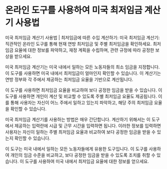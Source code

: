 온라인 도구를 사용하여 미국 최저임금 계산기 사용법
============================

미국 최저임금 계산기 사용법 | 최저임금에 따른 수입 계산하기: 미국 최저임금 계산기: 직관적인 온라인 도구를 통해 현재 연방 최저임금 및 주별 최저임금을 확인하세요. 최저임금 요율에 대한 정보를 파악하고, 재정 계획을 수립하며, 관련 규정에 따라 공정한 보상을 받으세요.

미국 최저임금 계산기는 미국 내에서 일하는 모든 노동자들의 최소 임금을 지정합니다. 이 도구를 사용하면 미국 내에서 최저임금이 얼마인지 확인할 수 있습니다. 이 계산기는 연방 정부와 각 주에서 제공하는 최저임금 요율을 기반으로 계산됩니다.

이 도구를 사용하면 최저임금 요율을 비교하여 보다 공정한 임금을 받을 수 있습니다. 이 도구를 사용하면 개인이 계산 및 비교할 수 있도록 주별 최저임금 요율도 제공됩니다. 이를 통해 사용자는 자신이 어느 주에서 일하고 있는지 파악하고, 해당 주의 최저임금 요율을 확인할 수 있습니다.

미국 최저임금 계산기를 사용하는 방법은 매우 간단합니다. 계산하기 위해서는 이 도구에서 제공하는 입력란에 시급 및 근무 시간을 입력하면 됩니다. 이러한 정보를 입력하면 사용자는 자신이 일하는 주별 최저임금 요율과 비교하여 보다 공정한 임금을 받을 수 있는지 확인할 수 있습니다.

이 도구는 미국 내에서 일하는 모든 노동자들에게 유용한 도구입니다. 이 도구를 사용하여 개인의 임금 수준을 비교하고, 보다 공정한 임금을 받을 수 있도록 조치를 취할 수 있습니다. 이 도구를 사용하여 미국 내에서 최저임금 요율에 대한 정보를 얻으세요.
